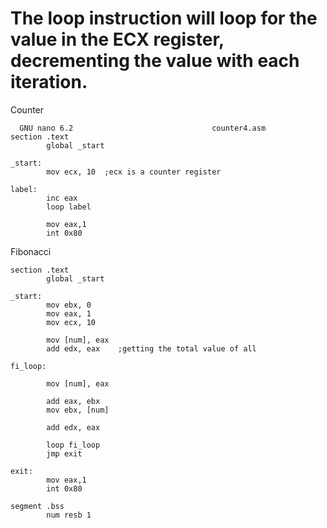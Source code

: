 # The loop instruction will loop for the value in the ECX register, decrementing the value with each iteration. 

Counter
```assembly
  GNU nano 6.2                               counter4.asm                                         
section .text
        global _start

_start:
        mov ecx, 10  ;ecx is a counter register

label:
        inc eax
        loop label

        mov eax,1
        int 0x80
```

Fibonacci
```assembly
section .text
        global _start

_start:
        mov ebx, 0
        mov eax, 1
        mov ecx, 10

        mov [num], eax
        add edx, eax    ;getting the total value of all

fi_loop:

        mov [num], eax

        add eax, ebx
        mov ebx, [num]

        add edx, eax

        loop fi_loop
        jmp exit

exit:
        mov eax,1
        int 0x80

segment .bss
        num resb 1

```
